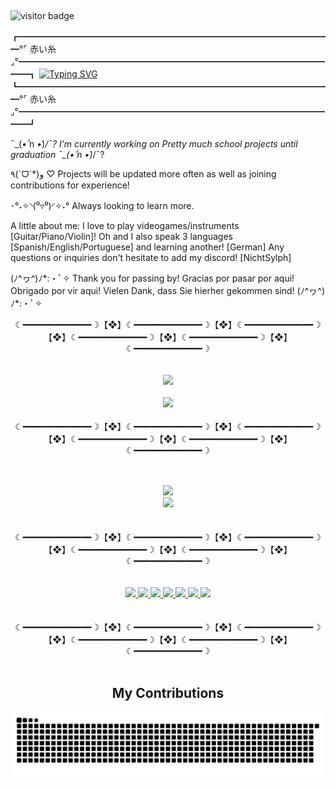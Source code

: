 <!-- Banner -->
##

<!-- Visitor -->
![visitor badge](https://visitor-badge.laobi.icu/badge?page_id=jwenjian.visitor-badge&left_color=gray&right_color=red&left_text=Visitors)

<!-- Welcoming -->
┏━━━━━━━━━━━━━━━━━━━━━━━━━━━━━━━━━━━━°⌜ 赤い糸 ⌟°━━━━━━━━━━━━━━━━━━━━━━━━━━━━━━━━━━━━━┓
[![Typing SVG](https://readme-typing-svg.demolab.com?font=Dancing+Script&weight=700&size=50&duration=3000&pause=1000&color=AB2222&background=FFFFFF00&center=true&vCenter=true&random=false&width=700&height=100&lines=Welcome+to+NichtSylph's+Github)](https://git.io/typing-svg)
┗━━━━━━━━━━━━━━━━━━━━━━━━━━━━━━━━━━━━°⌜ 赤い糸 ⌟°━━━━━━━━━━━━━━━━━━━━━━━━━━━━━━━━━━━━━┛

¯\_(•᷄‎ n •́)_/¯? I’m currently working on Pretty much school projects until graduation ¯\_(•᷄‎ n •́)_/¯?

٩(ˊᗜˋ*)و ♡ Projects will be updated more often as well as joining contributions for experience!

･°˖✧◝(⁰▿⁰)◜✧˖° Always looking to learn more.

A little about me: I love to play videogames/instruments [Guitar/Piano/Violin]!
Oh and I also speak 3 languages [Spanish/English/Portuguese] and learning another! [German]
Any questions or inquiries don't hesitate to add my discord! [NichtSylph]

(ﾉ^ヮ^)ﾉ*:・ﾟ✧
Thank you for passing by!
Gracias por pasar por aqui!
Obrigado por vir aqui!
Vielen Dank, dass Sie hierher gekommen sind!
(ﾉ^ヮ^)ﾉ*:・ﾟ✧


<!-- Icons -->
<p align="center">
  ☾━━━━━━━━━━━━━☽【❖】☾━━━━━━━━━━━━━☽【❖】☾━━━━━━━━━━━━━☽【❖】☾━━━━━━━━━━━━━☽【❖】☾━━━━━━━━━━━━━☽【❖】☾━━━━━━━━━━━━━☽<br><br><br>
  <a href="https://skillicons.dev">
    <img src="https://skillicons.dev/icons?i=arduino,autocad,css,discord,github,html,js,instagram,linkedin,react"/><br><br>
    <img src="https://skillicons.dev/icons?i=linux,matlab,maven,mongodb,mysql,nodejs,ps,py,raspberrypi,twitter,unity,vscode,express"/>
  </a><br><br>
  ☾━━━━━━━━━━━━━☽【❖】☾━━━━━━━━━━━━━☽【❖】☾━━━━━━━━━━━━━☽【❖】☾━━━━━━━━━━━━━☽【❖】☾━━━━━━━━━━━━━☽【❖】☾━━━━━━━━━━━━━☽<br>
</p><br><br>
<!-- Most Used Language and Summary Card -->
<div align = "center">
  <img src="https://github-readme-stats-git-masterrstaa-rickstaa.vercel.app/api?username=NichtSylph&theme=onedark" /><br>
  <img src="https://github-readme-stats.vercel.app/api/top-langs/?username=NichtSylph&theme=onedark" />
</div><br><br>

<!-- Badges -->
<div align = "center">
  ☾━━━━━━━━━━━━━☽【❖】☾━━━━━━━━━━━━━☽【❖】☾━━━━━━━━━━━━━☽【❖】☾━━━━━━━━━━━━━☽【❖】☾━━━━━━━━━━━━━☽【❖】☾━━━━━━━━━━━━━☽<br><br><br>
  <a href="https://discord.gg/VnFkK7amyj">
<img src="https://img.shields.io/badge/Discord-5865F2?style=for-the-badge&logo=discord&logoColor=white" target="_blank" />
  </a>
  <a href="mailto:NichtSylph@gmail.com">
<img src="https://img.shields.io/badge/Gmail-D14836?style=for-the-badge&logo=gmail&logoColor=white" target="_blank" />
  </a>
  <a href="https://www.twitch.tv/NichtSylph">
<img src="https://img.shields.io/badge/Twitch-9146FF?style=for-the-badge&logo=twitch&logoColor=white" target="_blank" />
  </a>
  <a href="https://www.youtube.com/channel/UCdwF25qJlGYOLgolzCdYfpg">
<img src="https://img.shields.io/badge/YouTube-FF0000?style=for-the-badge&logo=youtube&logoColor=white" target="_blank" />
  </a>
  <a href="https://www.instagram.com/nichtsylph/">
<img src="https://img.shields.io/badge/Instagram-E4405F?style=for-the-badge&logo=instagram&logoColor=white" target="_blank" />
  </a>
  <a href="https://twitter.com/NichtSylph">
<img src="https://img.shields.io/badge/X-000000?style=for-the-badge&logo=x&logoColor=white" target="_blank" />
  </a>
  <a href="https://www.linkedin.com/in/jsantoshurtado/">
<img src="https://img.shields.io/badge/LinkedIn-0077B5?style=for-the-badge&logo=linkedin&logoColor=white" target="_blank" />
  </a><br><br><br>
  ☾━━━━━━━━━━━━━☽【❖】☾━━━━━━━━━━━━━☽【❖】☾━━━━━━━━━━━━━☽【❖】☾━━━━━━━━━━━━━☽【❖】☾━━━━━━━━━━━━━☽【❖】☾━━━━━━━━━━━━━☽<br>
</div><br>

<!-- Contributions -->
<div align="center">
<h2>My Contributions</h2>
<img alt="Snake With Contributions" src="https://github.com/NichtSylph/NichtSylph/blob/output/github-contribution-grid-snake-dark.svg" /><br>



